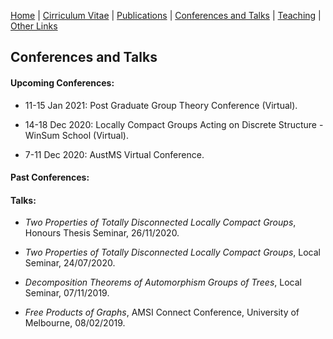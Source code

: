 [Home](./index.pdf) | [Cirriculum Vitae](./CV.pdf) | [Publications](./publications.html) | [Conferences and Talks](./conf_talks.html) | [Teaching](./teaching.html) | [Other Links](./other.html)

## Conferences and Talks

#### Upcoming Conferences:

* 11-15 Jan 2021: Post Graduate Group Theory Conference (Virtual).

* 14-18 Dec 2020: Locally Compact Groups Acting on Discrete Structure - WinSum School (Virtual).

* 7-11 Dec 2020: AustMS Virtual Conference.


#### Past Conferences:





#### Talks:

* *Two Properties of Totally Disconnected Locally Compact Groups*, Honours Thesis Seminar, 26/11/2020.

* *Two Properties of Totally Disconnected Locally Compact Groups*, Local Seminar, 24/07/2020.

* *Decomposition Theorems of Automorphism Groups of Trees*, Local Seminar, 07/11/2019.

* *Free Products of Graphs*, AMSI Connect Conference, University of Melbourne, 08/02/2019.

